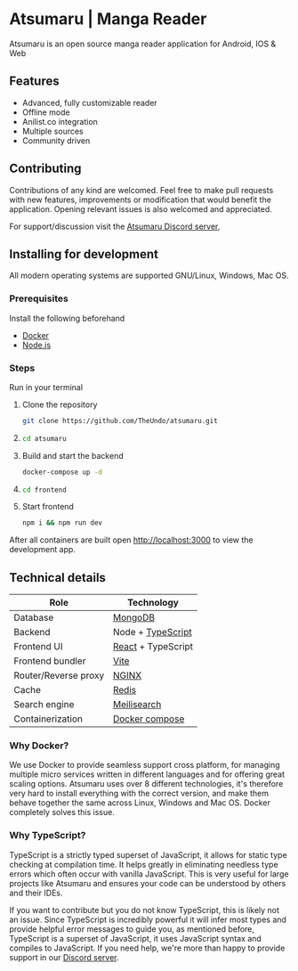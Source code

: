 # Atsumaru | Manga Reader
Atsumaru is an open source manga reader application for Android, IOS & Web

## Features
- Advanced, fully customizable reader
- Offline mode
- Anilist.co integration
- Multiple sources
- Community driven

## Contributing
Contributions of any kind are welcomed. Feel free to make pull requests with new features, improvements or modification that would benefit the application. Opening relevant issues is also welcomed and appreciated.

For support/discussion visit the [Atsumaru Discord server](https://discord.gg/Tj4QmEF4uV),

## Installing for development
All modern operating systems are supported GNU/Linux, Windows, Mac OS.
### Prerequisites
Install the following beforehand
- [Docker](https://www.docker.com/get-started)
- [Node.js](https://nodejs.dev/)

### Steps
Run in your terminal
1. Clone the repository
   ```sh
   git clone https://github.com/TheUndo/atsumaru.git
    ```
2. 
   ```sh
   cd atsumaru
    ```
3. Build and start the backend
   ```sh
   docker-compose up -d
   ```
4. ```sh
   cd frontend
   ```
5. Start frontend
   ```sh
   npm i && npm run dev
   ```

After all containers are built open <a href="http://localhost:3000" target="_blanc">http://localhost:3000</a> to view the development app.

## Technical details
Role | Technology
-----|-----------
Database | <a href="https://www.mongodb.com/" target="_blanc">MongoDB</a>
Backend | Node + <a href="https://www.typescriptlang.org/" target="_blanc">TypeScript</a>
Frontend UI | <a href="https://reactjs.org/" target="_blanc">React</a> + TypeScript
Frontend bundler | <a href="https://vitejs.dev/" target="_blanc">Vite</a>
Router/Reverse proxy | <a href="https://nginx.org/en/" target="_blanc">NGINX</a>
Cache | <a href="https://redis.io/" target="_blanc">Redis</a>
Search engine | <a href="https://www.meilisearch.com/" target="_blanc">Meilisearch</a>
Containerization | <a href="https://www.docker.com/get-started" target="_blanc">Docker compose</a>

### Why Docker?
We use Docker to provide seamless support cross platform, for managing multiple micro services written in different languages and for offering great scaling options. Atsumaru uses over 8 different technologies, it's therefore very hard to install everything with the correct version, and make them behave together the same across Linux, Windows and Mac OS. Docker completely solves this issue.

### Why TypeScript?
TypeScript is a strictly typed superset of JavaScript, it allows for static type checking at compilation time. It helps greatly in eliminating needless type errors which often occur with vanilla JavaScript. This is very useful for large projects like Atsumaru and ensures your code can be understood by others and their IDEs.

If you want to contribute but you do not know TypeScript, this is likely not an issue. Since TypeScript is incredibly powerful it will infer most types and provide helpful error messages to guide you, as mentioned before, TypeScript is a superset of JavaScript, it uses JavaScript syntax and compiles to JavaScript. If you need help, we're more than happy to provide support in our [Discord server](https://discord.gg/Tj4QmEF4uV).